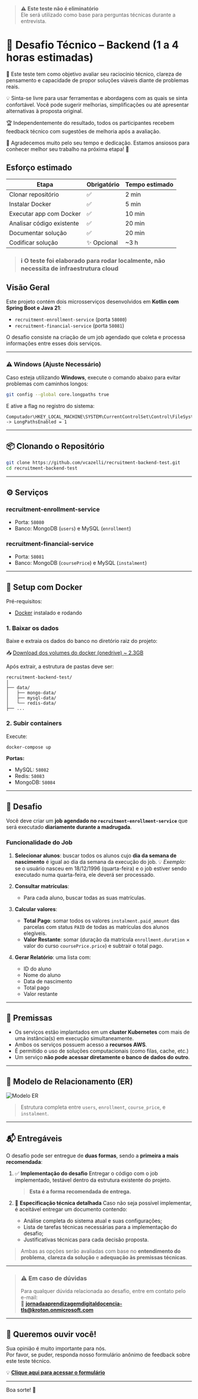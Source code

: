 > ⚠️ **Este teste não é eliminatório**  
> Ele será utilizado como base para perguntas técnicas durante a entrevista.

# 🧪 Desafio Técnico – Backend (1 a 4 horas estimadas)

🎯 Este teste tem como objetivo avaliar seu raciocínio técnico, clareza de pensamento e capacidade de propor soluções viáveis diante de problemas reais.

💡 Sinta-se livre para usar ferramentas e abordagens com as quais se sinta confortável. Você pode sugerir melhorias, simplificações ou até apresentar alternativas à proposta original.

🏆 Independentemente do resultado, todos os participantes recebem feedback técnico com sugestões de melhoria após a avaliação.

🙏 Agradecemos muito pelo seu tempo e dedicação.  Estamos ansiosos para conhecer melhor seu trabalho na próxima etapa! 🚀


## Esforço estimado 

| Etapa                     | Obrigatório | Tempo estimado |
| ------------------------- | ----------- | -------------- |
| Clonar repositório        | ✅           | 2 min          |
| Instalar Docker           | ✅           | 5 min          |
| Executar app com Docker   | ✅           | 10 min         |
| Analisar código existente | ✅           | 20 min         |
| Documentar solução        | ✅           | 20 min         |
| Codificar solução         | ✨ Opcional  | \~3 h          |


> ###  ℹ️ O teste foi elaborado para rodar localmente, não necessita de infraestrutura cloud

## Visão Geral

Este projeto contém dois microsserviços desenvolvidos em **Kotlin com Spring Boot e Java 21**:

* `recruitment-enrollment-service` (porta `58080`)
* `recruitment-financial-service` (porta `58081`)

O desafio consiste na criação de um job agendado que coleta e processa informações entre esses dois serviços.

---

### ⚠️ Windows (Ajuste Necessário)

Caso esteja utilizando **Windows**, execute o comando abaixo para evitar problemas com caminhos longos:

```bash
git config --global core.longpaths true
```

E ative a flag no registro do sistema:

```
Computador\HKEY_LOCAL_MACHINE\SYSTEM\CurrentControlSet\Control\FileSystem -> LongPathsEnabled = 1
```
---

## 📦 Clonando o Repositório

```bash
git clone https://github.com/vcazelli/recruitment-backend-test.git
cd recruitment-backend-test
```

---

## ⚙️ Serviços

### recruitment-enrollment-service

* Porta: `58080`
* Banco: MongoDB (`users`) e MySQL (`enrollment`)

### recruitment-financial-service

* Porta: `58081`
* Banco: MongoDB (`coursePrice`) e MySQL (`instalment`)

---

## 🐳 Setup com Docker

Pré-requisitos:

* [Docker](https://www.docker.com/) instalado e rodando

### 1. Baixar os dados

Baixe e extraia os dados do banco no diretório raiz do projeto:

📥 [Download dos volumes do docker (onedrive) ~ 2.3GB](https://kroton-my.sharepoint.com/:u:/g/personal/vinicius_c_ferreira_kroton_com_br/EbFLyYBAFl5BjH-jGpJ6V7QBmW5UTZPs2qSS3KnG9zonWA)

Após extrair, a estrutura de pastas deve ser:

```
recruitment-backend-test/
│
├── data/
│   ├── mongo-data/
│   ├── mysql-data/
│   └── redis-data/
├── ...
```

### 2. Subir containers

Execute:

```bash
docker-compose up
```

**Portas:**

* MySQL: `58082`
* Redis: `58083`
* MongoDB: `58084`

---

## 🧪 Desafio

Você deve criar um **job agendado no `recruitment-enrollment-service`** que será executado **diariamente durante a madrugada**.

### Funcionalidade do Job

1. **Selecionar alunos**: buscar todos os alunos cujo **dia da semana de nascimento** é igual ao dia da semana da execução do job. 💡 *Exemplo:* se o usuário nasceu em 18/12/1996 (quarta-feira) e o job estiver sendo executado numa quarta-feira, ele deverá ser processado.


2. **Consultar matrículas**:

   * Para cada aluno, buscar todas as suas matrículas.

3. **Calcular valores**:

   * **Total Pago**: somar todos os valores `instalment.paid_amount` das parcelas com status `PAID` de todas as matrículas dos alunos elegíveis.
   * **Valor Restante**: somar (duração da matrícula `enrollment.duration` × valor do curso `coursePrice.price`) e subtrair o total pago.

4. **Gerar Relatório**: uma lista com:

   * ID do aluno
   * Nome do aluno
   * Data de nascimento
   * Total pago
   * Valor restante

---

## 🧩 Premissas

* Os serviços estão implantados em um **cluster Kubernetes** com mais de uma instância(s) em execução simultaneamente.
* Ambos os serviços possuem acesso a **recursos AWS**.
* É permitido o uso de soluções computacionais (como filas, cache, etc.)
* Um serviço **não pode acessar diretamente o banco de dados do outro**.

---

## 📄 Modelo de Relacionamento (ER)

![Modelo ER](./docs/er-diagram.svg)

> Estrutura completa entre `users`, `enrollment`, `course_price`, e `instalment`.

---

## 📬 Entregáveis

O desafio pode ser entregue de **duas formas**, sendo a **primeira a mais recomendada**:

1. ✅ **Implementação do desafio**
   Entregar o código com o job implementado, testável dentro da estrutura existente do projeto.

   > **Esta é a forma recomendada de entrega.**

2. 📝 **Especificação técnica detalhada**
   Caso não seja possível implementar, é aceitável entregar um documento contendo:

   * Análise completa do sistema atual e suas configurações;
   * Lista de tarefas técnicas necessárias para a implementação do desafio;
   * Justificativas técnicas para cada decisão proposta.

> Ambas as opções serão avaliadas com base no **entendimento do problema**, **clareza da solução** e **adequação às premissas técnicas**.

---

> ### ⚠️ Em caso de dúvidas
> Para qualquer dúvida relacionada ao desafio, entre em contato pelo e-mail:  
> 📧 **jornadaaprendizagemdigitaldocencia-tls@kroton.onmicrosoft.com**

---

## 📝 Queremos ouvir você!

Sua opinião é muito importante para nós.  
Por favor, se puder, responda nosso formulário anônimo de feedback sobre este teste técnico.

💡 [**Clique aqui para acessar o formulário**](https://forms.office.com/r/RJweUKwtbS)

---

Boa sorte! 🚀